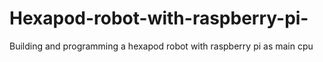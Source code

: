 # Hexapod-robot-with-raspberry-pi-
Building and programming a hexapod robot with raspberry pi as main cpu
